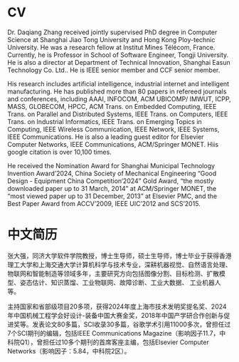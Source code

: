 # CV
Dr. Daqiang Zhang received jointly supervised PhD degree in Computer Science at Shanghai Jiao Tong University and Hong Kong Ploy-technic University. He was a research fellow at Institut Mines Télécom, France. Currently, he is Professor in School of Software Engineer, Tongji University. He is also a director at Department of Technical Innovation, Shanghai Easun Technology Co. Ltd.. He is IEEE senior member and CCF senior member.

His research includes artificial intelligence, industrial internet and intelligent manufacturing. He has published more than 80 papers in refereed journals and conferences, including AAAI, INFOCOM, ACM UBICOMP/ IMWUT, ICPP, MASS, GLOBECOM, HPCC, ACM Trans. on Embedded Computing, IEEE Trans. on Parallel and Distributed Systems, IEEE Trans. on Computers, IEEE Trans. on Industrial Informatics, IEEE Trans. on Emerging Topics in Computing, IEEE Wireless Communication, IEEE Network, IEEE Systems, IEEE Communications. He is also a leading guest editor for Elsevier Computer Networks, IEEE Communications, ACM/Springer MONET. Hiis google citation is over 10,100 times.

He received the Nomination Award for Shanghai Municipal Technology Invention Award’2024, China Society of Mechanical Engineering “Good Design - Equipment China Competition‘2024” Gold Award, “the mostly downloaded paper up to 31 March, 2014” at ACM/Springer MONET, the “most viewed paper up to 31 December, 2013” at Elsevier PMC, and the Best Paper Award from ACCV’2009, IEEE UIC’2012 and SCS’2015.

# 中文简历
张大强，同济大学软件学院教授，博士生导师，硕士生导师，博士毕业于获得香港理工大学和上海交通大学计算机科学与技术专业，深耕机器视觉、自然语言处理、物联网和智能制造等领域多年，主要研究方向包括图像分割、目标检测、扩散模型、姿态估计、知识蒸馏、工业物联网、故障诊断、工业大数据、 工业机器人等。

主持国家和省部级项目20多项，获得2024年度上海市技术发明奖提名奖、2024年中国机械工程学会好设计-装备中国大赛金奖，2018年中国产学研合作创新与促进奖等。发表论文80多篇，SCI收录30多篇，谷歌学术引用11000多次，曾担任过7个SCI期刊的编辑，包括IEEE Communications Magazine（影响因子11.7，中科院Q1），曾担任过10多个期刊的首席客座主编，包括Elsevier Computer Networks（影响因子：5.84，中科院2区）。
